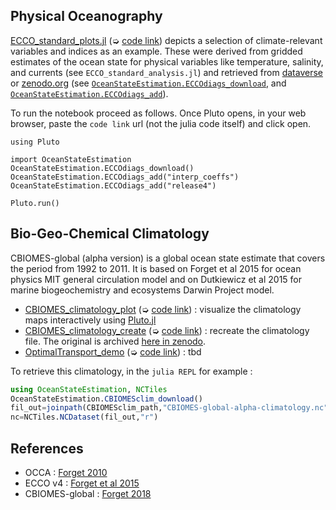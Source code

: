 
## Physical Oceanography

[ECCO\_standard\_plots.jl](ECCO_standard_plots.html) (➭ [code link](https://raw.githubusercontent.com/gaelforget/OceanStateEstimation.jl/master/examples/ECCO/ECCO_standard_plots.jl)) depicts a selection of climate-relevant variables and indices as an example. These were derived from gridded estimates of the ocean state for physical variables like temperature, salinity, and currents (see `ECCO_standard_analysis.jl`) and retrieved from [dataverse](https://dataverse.harvard.edu/dataverse/ECCO) or [zenodo.org](https://zenodo.org) (see [`OceanStateEstimation.ECCOdiags_download`](@ref), and [`OceanStateEstimation.ECCOdiags_add`](@ref)).

To run the notebook proceed as follows. Once Pluto opens, in your web browser, paste the `code link` url (not the julia code itself) and click open. 

```
using Pluto

import OceanStateEstimation
OceanStateEstimation.ECCOdiags_download()
OceanStateEstimation.ECCOdiags_add("interp_coeffs")
OceanStateEstimation.ECCOdiags_add("release4")

Pluto.run()
```

## Bio-Geo-Chemical Climatology

CBIOMES-global (alpha version) is a global ocean state estimate that covers the period from 1992 to 2011. It is based on Forget et al 2015 for ocean physics MIT general circulation model and on Dutkiewicz et al 2015 for marine biogeochemistry and ecosystems Darwin Project model.

- [CBIOMES\_climatology\_plot](CBIOMES_climatology_plot.html) (➭ [code link](https://raw.githubusercontent.com/gaelforget/OceanStateEstimation.jl/master/examples/CBIOMES/CBIOMES_climatology_plot.jl)) : visualize the climatology maps interactively using [Pluto.jl](https://github.com/fonsp/Pluto.jl/wiki/🔎-Basic-Commands-in-Pluto)
- [CBIOMES\_climatology\_create](https://gaelforget.github.io/OceanStateEstimation.jl/v0.1.13/examples/CBIOMES_model_climatogy.html) (➭ [code link](https://raw.githubusercontent.com/gaelforget/OceanStateEstimation.jl/master/examples/CBIOMES/CBIOMES_climatology_create.jl)) : recreate the climatology file. The original is archived [here in zenodo](https://doi.org/10.5281/zenodo.5598417).
- [OptimalTransport\_demo](https://gaelforget.github.io/OceanStateEstimation.jl/dev/examples/OptimalTransport_demo.html) (➭ [code link](https://raw.githubusercontent.com/gaelforget/OceanStateEstimation.jl/master/examples/OptimalTransport/OptimalTransport_demo.jl)) :  tbd

To retrieve this climatology, in the `julia REPL` for example :

```julia
using OceanStateEstimation, NCTiles
OceanStateEstimation.CBIOMESclim_download()
fil_out=joinpath(CBIOMESclim_path,"CBIOMES-global-alpha-climatology.nc")
nc=NCTiles.NCDataset(fil_out,"r")
```

## References

- OCCA : [Forget 2010]()
- ECCO v4 : [Forget et al 2015](https://gmd.copernicus.org/articles/8/3071/2015/)
- CBIOMES-global : [Forget 2018](https://zenodo.org/record/2653669#.YbwAUi1h0ow)
	

